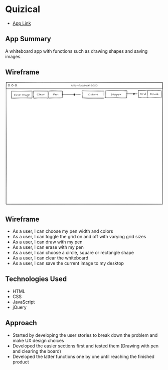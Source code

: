 # Quizical
* [App Link](https://seongsp.github.io/ArdentDraw/)

## App Summary
A whiteboard app with functions such as drawing shapes and saving images.

## Wireframe
![](screenshots/Homepage.JPG)

## Wireframe
* As a user, I can choose my pen width and colors
* As a user, I can toggle the grid on and off with varying grid sizes
* As a user, I can draw with my pen
* As a user, I can erase with my pen
* As a user, I can choose a circle, square or rectangle shape
* As a user, I can clear the whiteboard
* As a user, I can save the current image to my desktop

## Technologies Used
* HTML
* CSS
* JavaScript
* jQuery

## Approach
* Started by developing the user stories to break down the problem and make UX design choices
* Developed the easier sections first and tested them (Drawing with pen and clearing the board)
* Developed the latter functions one by one until reaching the finished product
